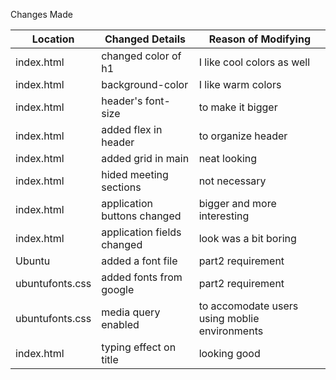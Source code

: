 Changes Made

|   Location    |    Changed Details    |  Reason of Modifying  |
| ------------- | --------------------- | --------------------- | 
| index.html    | changed color of h1   | I like cool colors as well
| index.html    | background-color      | I like warm colors |
| index.html    | header's font-size    | to make it bigger  |
| index.html    | added flex in header  | to organize header |
| index.html    | added grid in main    | neat looking|
| index.html    | hided meeting sections | not necessary|
| index.html    | application buttons changed| bigger and more interesting|
| index.html    | application fields changed | look was a bit boring|
| Ubuntu        | added a font file  | part2 requirement|
| ubuntufonts.css| added fonts from google| part2 requirement|
| ubuntufonts.css| media query enabled | to accomodate users using moblie environments|
| index.html    | typing effect on title| looking good|